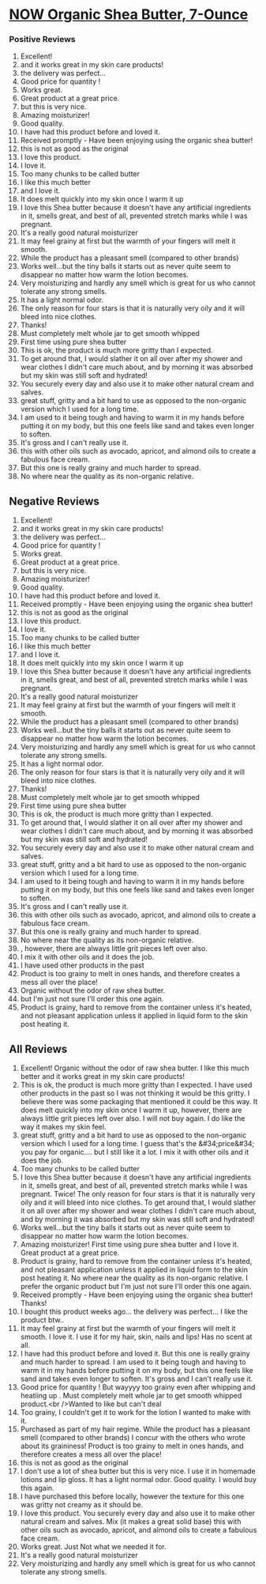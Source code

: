 # [NOW Organic Shea Butter, 7-Ounce](https://products.checkmycream.com/products/NOW-Organic-Shea-Butter-7-Ounce.html)

### Positive Reviews

<ol>
      <li>Excellent!  </li>
      <li>and it works great in my skin care products!</li>
      <li>the delivery was perfect...</li>
      <li>Good price for quantity !</li>
      <li>Works great.</li>
      <li>Great product at a great price.</li>
      <li>but this is very nice.</li>
      <li>Amazing moisturizer!</li>
      <li>Good quality.</li>
      <li>I have had this product before and loved it.</li>
      <li>Received promptly - Have been enjoying using the organic shea butter!  </li>
      <li>this is not as good as the original</li>
      <li>I love this product.</li>
      <li>I love it.  </li>
      <li>Too many chunks to be called butter</li>
      <li>I like this much better</li>
      <li>and I love it.</li>
      <li>It does melt quickly into my skin once I warm it up</li>
      <li>I love this Shea butter because it doesn&#x27;t have any artificial ingredients in it, smells great, and best of all, prevented stretch marks while I was pregnant.  </li>
      <li>It&#x27;s a really good natural moisturizer</li>
      <li>It may feel grainy at first but the warmth of your fingers will melt it smooth.  </li>
      <li>While the product has a pleasant smell (compared to other brands)</li>
      <li>Works well...but the tiny balls it starts out as never quite seem to disappear no matter how warm the lotion becomes.</li>
      <li>Very moisturizing and hardly any smell which is great for us who cannot tolerate any strong smells.</li>
      <li>It has a light normal odor.</li>
      <li>The only reason for four stars is that it is naturally very oily and it will bleed into nice clothes.  </li>
      <li>Thanks!</li>
      <li>Must completely melt whole jar to get smooth whipped</li>
      <li>First time using pure shea butter</li>
      <li>This is ok, the product is much more gritty than I expected.</li>
      <li>To get around that, I would slather it on all over after my shower and wear clothes I didn&#x27;t care much about, and by morning it was absorbed but my skin was still soft and hydrated!</li>
      <li>You securely every day and also use it to make other natural cream and salves.</li>
      <li>great stuff, gritty and a bit hard to use as opposed to the non-organic version which I used for a long time.</li>
      <li>I am used to it being tough and having to warm it in my hands before putting it on my body, but this one feels like sand and takes even longer to soften.</li>
      <li>It&#x27;s gross and I can&#x27;t really use it.</li>
      <li>this with other oils such as avocado, apricot, and almond oils to create a fabulous face cream.</li>
      <li>But this one is really grainy and much harder to spread.</li>
      <li>No where near the quality as its non-organic relative.  </li>
</ol>


<h2>Negative Reviews</h2>
<ol>
<li> Excellent!  </li>
<li> and it works great in my skin care products!</li>
<li> the delivery was perfect...</li>
<li> Good price for quantity !</li>
<li> Works great.</li>
<li> Great product at a great price.</li>
<li> but this is very nice.</li>
<li> Amazing moisturizer!</li>
<li> Good quality.</li>
<li> I have had this product before and loved it.</li>
<li> Received promptly - Have been enjoying using the organic shea butter!  </li>
<li> this is not as good as the original</li>
<li> I love this product.</li>
<li> I love it.  </li>
<li> Too many chunks to be called butter</li>
<li> I like this much better</li>
<li> and I love it.</li>
<li> It does melt quickly into my skin once I warm it up</li>
<li> I love this Shea butter because it doesn&#x27;t have any artificial ingredients in it, smells great, and best of all, prevented stretch marks while I was pregnant.  </li>
<li> It&#x27;s a really good natural moisturizer</li>
<li> It may feel grainy at first but the warmth of your fingers will melt it smooth.  </li>
<li> While the product has a pleasant smell (compared to other brands)</li>
<li> Works well...but the tiny balls it starts out as never quite seem to disappear no matter how warm the lotion becomes.</li>
<li> Very moisturizing and hardly any smell which is great for us who cannot tolerate any strong smells.</li>
<li> It has a light normal odor.</li>
<li> The only reason for four stars is that it is naturally very oily and it will bleed into nice clothes.  </li>
<li> Thanks!</li>
<li> Must completely melt whole jar to get smooth whipped</li>
<li> First time using pure shea butter</li>
<li> This is ok, the product is much more gritty than I expected.</li>
<li> To get around that, I would slather it on all over after my shower and wear clothes I didn&#x27;t care much about, and by morning it was absorbed but my skin was still soft and hydrated!</li>
<li> You securely every day and also use it to make other natural cream and salves.</li>
<li> great stuff, gritty and a bit hard to use as opposed to the non-organic version which I used for a long time.</li>
<li> I am used to it being tough and having to warm it in my hands before putting it on my body, but this one feels like sand and takes even longer to soften.</li>
<li> It&#x27;s gross and I can&#x27;t really use it.</li>
<li> this with other oils such as avocado, apricot, and almond oils to create a fabulous face cream.</li>
<li> But this one is really grainy and much harder to spread.</li>
<li> No where near the quality as its non-organic relative.  </li>
<li> , however, there are always little grit pieces left over also.</li>
<li> I mix it with other oils and it does the job.</li>
<li> I have used other products in the past</li>
<li> Product is too grainy to melt in ones hands, and therefore creates a  mess all over the place!</li>
<li> Organic without the odor of raw shea butter.</li>
<li> but I&#x27;m just not sure I&#x27;ll order this one again.</li>
<li> Product is grainy, hard to remove from the container unless it&#x27;s heated, and not pleasant application unless it applied in liquid form to the skin post heating it.  </li>
</ol>

<h2>All Reviews</h2>

<ol>
    <li> Excellent!  Organic without the odor of raw shea butter. I like this much better and it works great in my skin care products!</li>
    <li> This is ok, the product is much more gritty than I expected. I have used other products in the past so I was not thinking it would be this gritty. I believe there was some packaging that mentioned it could be this way. It does melt quickly into my skin once I warm it up, however, there are always little grit pieces left over also. I will not buy again. I do like the way it makes my skin feel.</li>
    <li> great stuff, gritty and a bit hard to use as opposed to the non-organic version which I used for a long time. I guess that&#x27;s the &amp;#34;price&amp;#34; you pay for organic.... but I still like it a lot. I mix it with other oils and it does the job.</li>
    <li> Too many chunks to be called butter</li>
    <li> I love this Shea butter because it doesn&#x27;t have any artificial ingredients in it, smells great, and best of all, prevented stretch marks while I was pregnant.  Twice!  The only reason for four stars is that it is naturally very oily and it will bleed into nice clothes.  To get around that, I would slather it on all over after my shower and wear clothes I didn&#x27;t care much about, and by morning it was absorbed but my skin was still soft and hydrated!</li>
    <li> Works well...but the tiny balls it starts out as never quite seem to disappear no matter how warm the lotion becomes.</li>
    <li> Amazing moisturizer! First time using pure shea butter and I love it. Great product at a great price.</li>
    <li> Product is grainy, hard to remove from the container unless it&#x27;s heated, and not pleasant application unless it applied in liquid form to the skin post heating it.  No where near the quality as its non-organic relative.  I prefer the organic product but I&#x27;m just not sure I&#x27;ll order this one again.</li>
    <li> Received promptly - Have been enjoying using the organic shea butter!  Thanks!</li>
    <li> I bought this product weeks ago... the delivery was perfect... I like the product btw..</li>
    <li> It may feel grainy at first but the warmth of your fingers will melt it smooth.  I love it.  I use it for my hair, skin, nails and lips!  Has no scent at all.</li>
    <li> I have had this product before and loved it. But this one is really grainy and much harder to spread. I am used to it being tough and having to warm it in my hands before putting it on my body, but this one feels like sand and takes even longer to soften. It&#x27;s gross and I can&#x27;t really use it.</li>
    <li> Good price for quantity ! But wayyyy too grainy even after whipping and heatiing up . Must completely melt whole jar to get smooth whipped product.&lt;br /&gt;Wanted to like but can&#x27;t deal</li>
    <li> Too grainy, I couldn&#x27;t get it to work for the lotion I wanted to make with it.</li>
    <li> Purchased as part of my hair regime.  While the product has a pleasant smell (compared to other brands) I concur with the others who wrote about its graininess!  Product is too grainy to melt in ones hands, and therefore creates a  mess all over the place!</li>
    <li> this is not as good as the original</li>
    <li> I don&#x27;t use a lot of shea butter but this is very nice. I use it in homemade lotions and lip gloss. It has a light normal odor. Good quality. I would buy this again.</li>
    <li> I have purchased this before locally, however the texture for this one was gritty not creamy as it should be.</li>
    <li> I love this product. You securely every day and also use it to make other natural cream and salves. Mix (it makes a great solid base) this with other oils such as avocado, apricot, and almond oils to create a fabulous face cream.</li>
    <li> Works great. Just Not what we needed it for.</li>
    <li> It&#x27;s a really good natural moisturizer</li>
    <li> Very moisturizing and hardly any smell which is great for us who cannot tolerate any strong smells.</li>
</ol>




